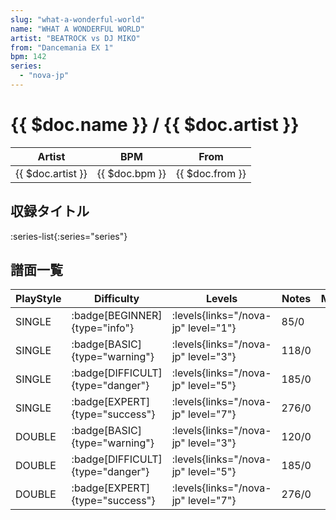 ```yaml
---
slug: "what-a-wonderful-world"
name: "WHAT A WONDERFUL WORLD"
artist: "BEATROCK vs DJ MIKO"
from: "Dancemania EX 1"
bpm: 142
series:
  - "nova-jp"
---
```


# {{ $doc.name }} / {{ $doc.artist }}

|Artist|BPM|From|
|------|---|----|
|{{ $doc.artist }}|{{ $doc.bpm }}|{{ $doc.from }}|

## 収録タイトル

:series-list{:series="series"}

## 譜面一覧

|PlayStyle|Difficulty|Levels|Notes|Movie|
|---------|----------|------|-----|-----|
|SINGLE| :badge[BEGINNER]{type="info"}| :levels{links="/nova-jp" level="1"}|85/0||
|SINGLE| :badge[BASIC]{type="warning"}| :levels{links="/nova-jp" level="3"}|118/0||
|SINGLE| :badge[DIFFICULT]{type="danger"}| :levels{links="/nova-jp" level="5"}|185/0||
|SINGLE| :badge[EXPERT]{type="success"}| :levels{links="/nova-jp" level="7"}|276/0||
|DOUBLE| :badge[BASIC]{type="warning"}| :levels{links="/nova-jp" level="3"}|120/0||
|DOUBLE| :badge[DIFFICULT]{type="danger"}| :levels{links="/nova-jp" level="5"}|185/0||
|DOUBLE| :badge[EXPERT]{type="success"}| :levels{links="/nova-jp" level="7"}|276/0||
